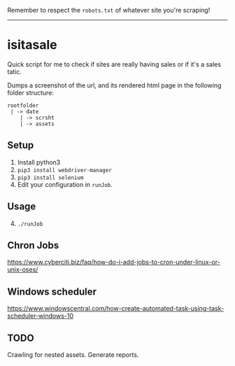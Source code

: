 Remember to respect the `robots.txt` of whatever site you're scraping!
___
# isitasale
Quick script for me to check if sites are really having sales or if it's a sales tatic.

Dumps a screenshot of the url, and its rendered html page in the following folder structure:
```
rootfolder
 | -> date
    | -> scrsht
    | -> assets
```

## Setup
1. Install python3
2. `pip3 install webdriver-manager`
3. `pip3 install selenium`
4. Edit your configuration in `runJob`.

## Usage
4. `./runJob`

## Chron Jobs
https://www.cyberciti.biz/faq/how-do-i-add-jobs-to-cron-under-linux-or-unix-oses/
## Windows scheduler
https://www.windowscentral.com/how-create-automated-task-using-task-scheduler-windows-10

## TODO
Crawling for nested assets.
Generate reports.
